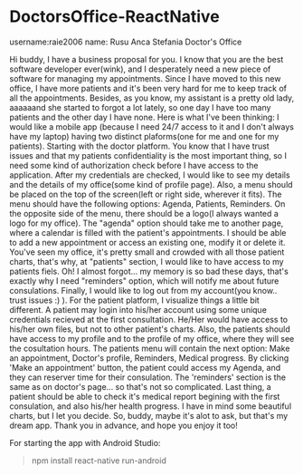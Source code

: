 # DoctorsOffice-ReactNative

username:raie2006 name: Rusu Anca Stefania Doctor's Office

Hi buddy, I have a business proposal for you. I know that you are the best software developer ever(wink),
and I desperately need a new piece of software for managing my appointments.
Since I have moved to this new office, I have more patients and it's been very 
hard for me to keep track of all the appointments. Besides, as you know,
my assistant is a pretty old lady, aaaaaand she started to forgot a lot lately,
so one day I have too many patients and the other day I have none. Here is what I've been thinking:
I would like a mobile app (because I need 24/7 access to it and I don't always have my laptop) 
having two distinct plaforms(one for me and one for my patients). Starting with the doctor platform.
You know that I have trust issues and that my patients confidentiality is the most important thing, 
so I need some kind of authorization check before I have access to the application. 
After my credentials are checked, I would like to see my details and the details of my 
office(some kind of profile page). Also, a menu should be placed on the top of the screen(left or right side, wherever it fits).
The menu should have the following options: Agenda, Patients, Reminders. On the opposite side of the menu,
there should be a logo(I always wanted a logo for my office). The "agenda" option should take me to another page, 
where a calendar is filled with the patient's appointments. I should be able to add a new appointment or
access an existing one, modify it or delete it. You've seen my office, it's pretty small and crowded with 
all those patient charts, that's why, at "patients" section, I would like to have access to my patients fiels.
Oh! I almost forgot... my memory is so bad these days, that's exactly why I need "reminders" option,
which will notify me about future consulations. Finally, I would like to log out from my account(you know.. trust issues :) ).
For the patient platform, I visualize things a little bit different. A patient may login into his/her account 
using some unique credentials recieved at the first consultation. He/Her would have access to his/her own files,
but not to other patient's charts. Also, the patients should have access to my profile and to the profile of my office, 
where they will see the cosultation hours. The patients menu will contain the next option: Make an appointment,
Doctor's profile, Reminders, Medical progress. By clicking 'Make an appointment' button, the patient could access my Agenda, 
and they can reserver time for their consulation. The 'reminders' section is the same as on doctor's page... 
so that's not so complicated. Last thing, a patient should be able to check it's medical report begining with
the first consulation, and also his/her health progress. I have in mind some beautiful charts, but 
I let you decide. So, buddy, maybe it's alot to ask, but that's my dream app. Thank you in advance,
and hope you enjoy it too!


For starting the app with Android Studio:

>npm install
>react-native run-android 
